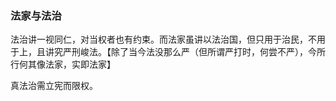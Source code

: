 ### 法家与法治

法治讲一视同仁，对当权者也有约束。而法家虽讲以法治国，但只用于治民，不用于上，且讲究严刑峻法。【除了当今法没那么严（但所谓严打时，何尝不严），今所行何其像法家，实即法家】

真法治需立宪而限权。

